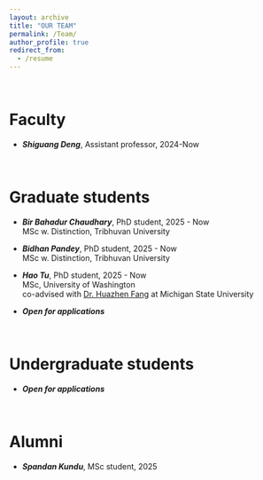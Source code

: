 ```yaml
---
layout: archive
title: "OUR TEAM"
permalink: /Team/
author_profile: true
redirect_from:
  - /resume
---
```


<br>

Faculty
======
* ***Shiguang Deng***, Assistant professor, 2024-Now

<br>

Graduate students
======

* ***Bir Bahadur Chaudhary***, PhD student, 2025 - Now <br>
MSc w. Distinction, Tribhuvan University

* ***Bidhan Pandey***, PhD student, 2025 - Now <br>
MSc w. Distinction, Tribhuvan University

* ***Hao Tu***, PhD student, 2025 - Now <br>
MSc, University of Washington <br>
co-advised with [Dr. Huazhen Fang](https://www.issl.space/) at Michigan State University

* ***Open for applications***

<br>

Undergraduate students
======

* ***Open for applications***

<br>

Alumni
======

* ***Spandan Kundu***, MSc student, 2025
